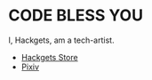 # CODE BLESS YOU

I, Hackgets, am a tech-artist.

- [Hackgets Store](https://hackgets.booth.pm/)
- [Pixiv](https://www.pixiv.net/users/81706535)
